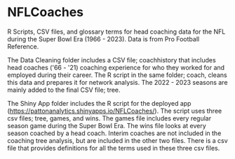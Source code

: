 # NFLCoaches
R Scripts, CSV files, and glossary terms for head coaching data for the NFL during the Super Bowl Era (1966 - 2023). Data is from Pro Football Reference.

The Data Cleaning folder includes a CSV file; coachhistory that includes head coaches ('66 - '21) coaching experience for who they worked for and employed 
during their career. The R script in the same folder; coach, cleans this data and prepares it for network analysis. The 2022 - 2023 seasons are mainly added
to the final CSV file; tree.

The Shiny App folder includes the R script for the deployed app (https://pattonanalytics.shinyapps.io/NFLCoaches/). The script uses three csv files; tree, 
games, and wins. The games file includes every regular season game during the Super Bowl Era. The wins file looks at every season coached by a head coach. 
Interim coaches are not included in the coaching tree analysis, but are included in the other two files. There is a csv file that provides definitions for 
all the terms used in these three csv files. 

